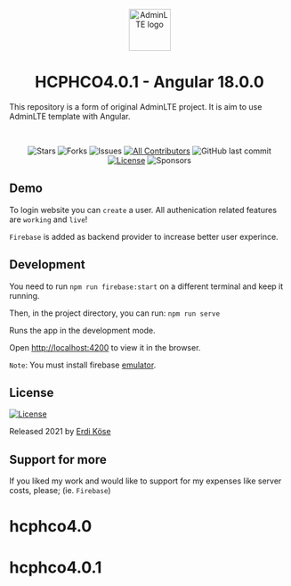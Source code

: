 <p align="center" style="margin-bottom: 32px">
  <a href="https://erdkse.com" >
    <img src="https://raw.githubusercontent.com/erdkse/adminlte-3-angular/main/src/assets/img/logo.png" alt="AdminLTE logo" width="75" height="75">
  </a>
</p>

<h1 align="center">HCPHCO4.0.1 - Angular 18.0.0</h1>

<p>
  This repository is a form of original AdminLTE project. It is aim to use AdminLTE template with Angular.
</p>
<br>

<span align="center">

![Stars](https://img.shields.io/github/stars/erdkse/adminlte-3-angular?style=flat-square)
![Forks](https://img.shields.io/github/forks/erdkse/adminlte-3-angular?style=flat-square)
![Issues](https://img.shields.io/github/issues/erdkse/adminlte-3-angular?style=flat-square)
[![All Contributors](https://img.shields.io/badge/all_contributors-3-green.svg?style=flat-square)](#contributors-)
![GitHub last commit](https://img.shields.io/github/last-commit/erdkse/adminlte-3-angular.svg)
[![License](https://img.shields.io/github/license/erdkse/adminlte-3-angular.svg)](LICENSE)
![Sponsors](https://img.shields.io/github/sponsors/erdkse.svg)

</span>

## Demo


To login website you can `create` a user. All authenication related features are `working` and `live`!

`Firebase` is added as backend provider to increase better user experince.

## Development

You need to run `npm run firebase:start` on a different terminal and keep it running.

Then, in the project directory, you can run: `npm run serve`

Runs the app in the development mode.

Open [http://localhost:4200](http://localhost:4200) to view it in the browser.

`Note`: You must install firebase [emulator](https://firebase.google.com/docs/emulator-suite/install_and_configure).

## License

[![License](https://img.shields.io/github/license/erdkse/adminlte-3-angular.svg)](/LICENSE)

Released 2021 by [Erdi Köse](https://erdkse.com)

## Support for more

If you liked my work and would like to support for my expenses like server costs, please; (ie. `Firebase`)

# hcphco4.0
# hcphco4.0.1
